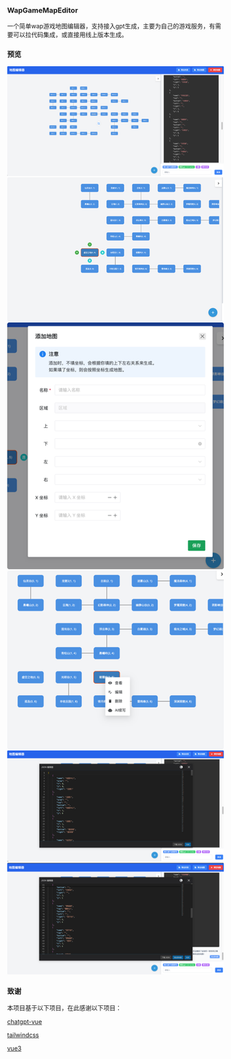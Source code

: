 ### WapGameMapEditor

一个简单wap游戏地图编辑器，支持接入gpt生成，主要为自己的游戏服务，有需要可以拉代码集成，或直接用线上版本生成。

### 预览
![主页](img/preview.png)
![添加地图和连接](img/add_map_and_link.png)
![添加地图](img/add_map.png)
![右键菜单](img/menu.png)
![导出](img/export.png)
![导入](img/import.png)


### 致谢
本项目基于以下项目，在此感谢以下项目：

[chatgpt-vue](https://github.com/lianginx/chatgpt-vue)

[tailwindcss](https://tailwindcss.com/)

[vue3](https://vuejs.org/)
